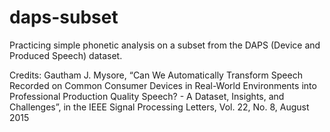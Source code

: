 # daps-subset

Practicing simple phonetic analysis on a subset from the DAPS (Device and Produced Speech) dataset.

Credits:
Gautham J. Mysore, “Can We Automatically Transform Speech Recorded on Common Consumer Devices in Real-World Environments into Professional Production Quality Speech? - A Dataset, Insights, and Challenges”, in the IEEE Signal Processing Letters, Vol. 22, No. 8, August 2015
